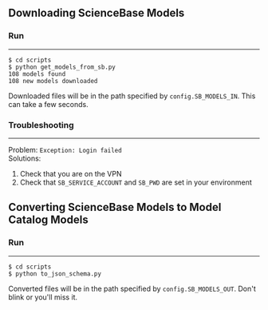 ## Downloading ScienceBase Models

### Run
---
```shell
$ cd scripts
$ python get_models_from_sb.py
108 models found
108 new models downloaded
```
Downloaded files will be in the path specified by `config.SB_MODELS_IN`. This can take a few seconds.
  
### Troubleshooting
---
Problem: `Exception: Login failed`  
Solutions:
   1. Check that you are on the VPN  
   2. Check that `SB_SERVICE_ACCOUNT` and `SB_PWD` are set in your environment

## Converting ScienceBase Models to Model Catalog Models

### Run
---
```shell
$ cd scripts
$ python to_json_schema.py
```
Converted files will be in the path specified by `config.SB_MODELS_OUT`. Don't blink or you'll miss it.
